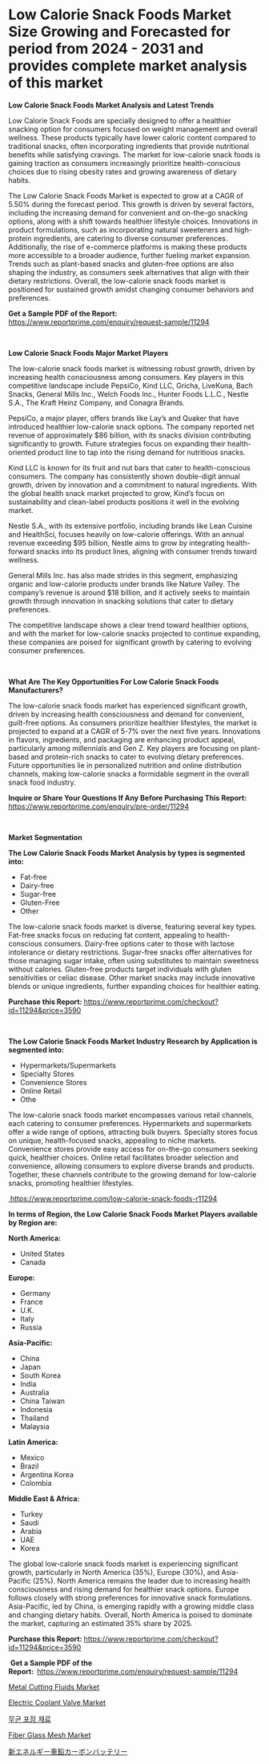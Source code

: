 <p><h1>Low Calorie Snack Foods Market Size Growing and Forecasted for period from 2024 - 2031 and provides complete market analysis of this market</h1></p><p><strong>Low Calorie Snack Foods Market Analysis and Latest Trends</strong></p>
<p><p>Low Calorie Snack Foods are specially designed to offer a healthier snacking option for consumers focused on weight management and overall wellness. These products typically have lower caloric content compared to traditional snacks, often incorporating ingredients that provide nutritional benefits while satisfying cravings. The market for low-calorie snack foods is gaining traction as consumers increasingly prioritize health-conscious choices due to rising obesity rates and growing awareness of dietary habits.</p><p>The Low Calorie Snack Foods Market is expected to grow at a CAGR of 5.50% during the forecast period. This growth is driven by several factors, including the increasing demand for convenient and on-the-go snacking options, along with a shift towards healthier lifestyle choices. Innovations in product formulations, such as incorporating natural sweeteners and high-protein ingredients, are catering to diverse consumer preferences. Additionally, the rise of e-commerce platforms is making these products more accessible to a broader audience, further fueling market expansion. Trends such as plant-based snacks and gluten-free options are also shaping the industry, as consumers seek alternatives that align with their dietary restrictions. Overall, the low-calorie snack foods market is positioned for sustained growth amidst changing consumer behaviors and preferences.</p></p>
<p><strong>Get a Sample PDF of the Report:&nbsp;</strong> <a href="https://www.reportprime.com/enquiry/request-sample/11294">https://www.reportprime.com/enquiry/request-sample/11294</a></p>
<p>&nbsp;</p>
<p><strong>Low Calorie Snack Foods Major Market Players</strong></p>
<p><p>The low-calorie snack foods market is witnessing robust growth, driven by increasing health consciousness among consumers. Key players in this competitive landscape include PepsiCo, Kind LLC, Gricha, LiveKuna, Bach Snacks, General Mills Inc., Welch Foods Inc., Hunter Foods L.L.C., Nestle S.A., The Kraft Heinz Company, and Conagra Brands.</p><p>PepsiCo, a major player, offers brands like Lay’s and Quaker that have introduced healthier low-calorie snack options. The company reported net revenue of approximately $86 billion, with its snacks division contributing significantly to growth. Future strategies focus on expanding their health-oriented product line to tap into the rising demand for nutritious snacks.</p><p>Kind LLC is known for its fruit and nut bars that cater to health-conscious consumers. The company has consistently shown double-digit annual growth, driven by innovation and a commitment to natural ingredients. With the global health snack market projected to grow, Kind’s focus on sustainability and clean-label products positions it well in the evolving market.</p><p>Nestle S.A., with its extensive portfolio, including brands like Lean Cuisine and HealthSci, focuses heavily on low-calorie offerings. With an annual revenue exceeding $95 billion, Nestle aims to grow by integrating health-forward snacks into its product lines, aligning with consumer trends toward wellness.</p><p>General Mills Inc. has also made strides in this segment, emphasizing organic and low-calorie products under brands like Nature Valley. The company’s revenue is around $18 billion, and it actively seeks to maintain growth through innovation in snacking solutions that cater to dietary preferences.</p><p>The competitive landscape shows a clear trend toward healthier options, and with the market for low-calorie snacks projected to continue expanding, these companies are poised for significant growth by catering to evolving consumer preferences.</p></p>
<p>&nbsp;</p>
<p><strong>What Are The Key Opportunities For Low Calorie Snack Foods Manufacturers?</strong></p>
<p><p>The low-calorie snack foods market has experienced significant growth, driven by increasing health consciousness and demand for convenient, guilt-free options. As consumers prioritize healthier lifestyles, the market is projected to expand at a CAGR of 5-7% over the next five years. Innovations in flavors, ingredients, and packaging are enhancing product appeal, particularly among millennials and Gen Z. Key players are focusing on plant-based and protein-rich snacks to cater to evolving dietary preferences. Future opportunities lie in personalized nutrition and online distribution channels, making low-calorie snacks a formidable segment in the overall snack food industry.</p></p>
<p><strong>Inquire or Share Your Questions If Any Before Purchasing This Report:</strong> <a href="https://www.reportprime.com/enquiry/pre-order/11294">https://www.reportprime.com/enquiry/pre-order/11294</a></p>
<p>&nbsp;</p>
<p><strong>Market Segmentation</strong></p>
<p><strong>The Low Calorie Snack Foods Market Analysis by types is segmented into:</strong></p>
<p><ul><li>Fat-free</li><li>Dairy-free</li><li>Sugar-free</li><li>Gluten-Free</li><li>Other</li></ul></p>
<p><p>The low-calorie snack foods market is diverse, featuring several key types. Fat-free snacks focus on reducing fat content, appealing to health-conscious consumers. Dairy-free options cater to those with lactose intolerance or dietary restrictions. Sugar-free snacks offer alternatives for those managing sugar intake, often using substitutes to maintain sweetness without calories. Gluten-free products target individuals with gluten sensitivities or celiac disease. Other market snacks may include innovative blends or unique ingredients, further expanding choices for healthier eating.</p></p>
<p><strong>Purchase this Report:&nbsp;</strong><a href="https://www.reportprime.com/checkout?id=11294&price=3590">https://www.reportprime.com/checkout?id=11294&price=3590</a></p>
<p>&nbsp;</p>
<p><strong>The Low Calorie Snack Foods Market Industry Research by Application is segmented into:</strong></p>
<p><ul><li>Hypermarkets/Supermarkets</li><li>Specialty Stores</li><li>Convenience Stores</li><li>Online Retail</li><li>Othe</li></ul></p>
<p><p>The low-calorie snack foods market encompasses various retail channels, each catering to consumer preferences. Hypermarkets and supermarkets offer a wide range of options, attracting bulk buyers. Specialty stores focus on unique, health-focused snacks, appealing to niche markets. Convenience stores provide easy access for on-the-go consumers seeking quick, healthier choices. Online retail facilitates broader selection and convenience, allowing consumers to explore diverse brands and products. Together, these channels contribute to the growing demand for low-calorie snacks, promoting healthier lifestyles.</p></p>
<p><a href="https://www.reportprime.com/low-calorie-snack-foods-r11294">&nbsp;https://www.reportprime.com/low-calorie-snack-foods-r11294</a></p>
<p><strong>In terms of Region, the Low Calorie Snack Foods Market Players available by Region are:</strong></p>
<p>
    <p> <strong> North America: </strong>
        <ul>
            <li>United States</li>
            <li>Canada</li>
        </ul>
        </p> 
    <p> <strong> Europe: </strong>
        <ul>
            <li>Germany</li>
            <li>France</li>
            <li>U.K.</li>
            <li>Italy</li>
            <li>Russia</li>
        </ul>
        </p> 
    <p> <strong> Asia-Pacific: </strong>
        <ul>
            <li>China</li>
            <li>Japan</li>
            <li>South Korea</li>
            <li>India</li>
            <li>Australia</li>
            <li>China Taiwan</li>
            <li>Indonesia</li>
            <li>Thailand</li>
            <li>Malaysia</li>
        </ul>
        </p> 
    <p> <strong> Latin America: </strong>
        <ul>
            <li>Mexico</li>
            <li>Brazil</li>
            <li>Argentina Korea</li>
            <li>Colombia</li>
        </ul>
        </p> 
    <p> <strong> Middle East & Africa: </strong>
        <ul>
            <li>Turkey</li>
            <li>Saudi</li>
            <li>Arabia</li>
            <li>UAE</li>
            <li>Korea</li>
        </ul>
    </p>
    </p>
<p><p>The global low-calorie snack foods market is experiencing significant growth, particularly in North America (35%), Europe (30%), and Asia-Pacific (25%). North America remains the leader due to increasing health consciousness and rising demand for healthier snack options. Europe follows closely with strong preferences for innovative snack formulations. Asia-Pacific, led by China, is emerging rapidly with a growing middle class and changing dietary habits. Overall, North America is poised to dominate the market, capturing an estimated 35% share by 2025.</p></p>
<p><strong>Purchase this Report: </strong><a href="https://www.reportprime.com/checkout?id=11294&price=3590">https://www.reportprime.com/checkout?id=11294&price=3590</a></p>
<p>&nbsp;<strong>Get a Sample PDF of the Report:&nbsp;&nbsp;</strong><a href="https://www.reportprime.com/enquiry/request-sample/11294">https://www.reportprime.com/enquiry/request-sample/11294</a></p>
<p><strong></strong></p>
<p><p><a href="https://medium.com/@delaneyhayes2022/the-metal-cutting-fluids-industry-analysis-report-offers-a-comprehensive-and-current-examination-f03fac322252">Metal Cutting Fluids Market</a></p><p><a href="https://issuu.com/reportprime-2/docs/electric-coolant-valve-market-size-_1bdfc4db9e1c44">Electric Coolant Valve Market</a></p><p><a href="https://medium.com/@marielesch2023/%EC%84%B8%EA%B3%84-aseptic-packaging-materials-market-%EC%9D%80-2024%EC%97%90%EC%84%9C-2031%EB%A1%9C-%EC%97%B0%ED%8F%89%EA%B7%A0-%EC%A6%9D%EA%B0%80%EC%9C%A8%EC%9D%84-%EB%B3%B4%EC%9D%BC-%EA%B2%83%EC%9C%BC%EB%A1%9C-%EC%98%88%EC%83%81%EB%90%A9%EB%8B%88%EB%8B%A4-f032d74d1d32">무균 포장 재료</a></p><p><a href="https://medium.com/@delaneyhayes2022/the-global-fiber-glass-mesh-market-is-a-dynamic-and-growing-industry-fb17f5db4145">Fiber Glass Mesh Market</a></p><p><a href="https://medium.com/@napierswinnyfg/new-energy-vehicles-lead-carbon-battery-5cb5afc7d286">新エネルギー車鉛カーボンバッテリー</a></p></p>